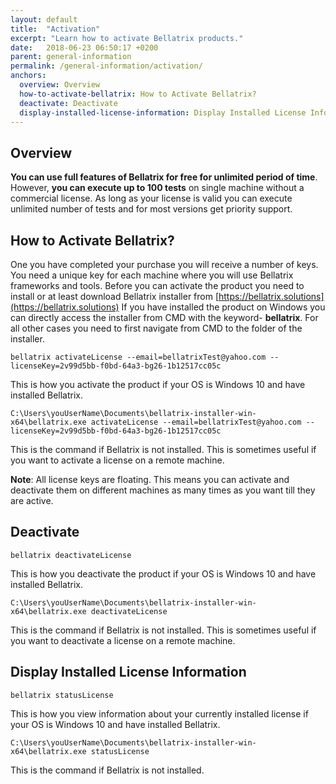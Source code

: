 ```yaml
---
layout: default
title:  "Activation"
excerpt: "Learn how to activate Bellatrix products."
date:   2018-06-23 06:50:17 +0200
parent: general-information
permalink: /general-information/activation/
anchors:
  overview: Overview
  how-to-activate-bellatrix: How to Activate Bellatrix?
  deactivate: Deactivate
  display-installed-license-information: Display Installed License Information
---
```

Overview
--------
**You can use full features of Bellatrix for free for unlimited period of time**. However, **you can execute up to 100 tests** on single machine without a commercial license. As long as your license is valid you can execute unlimited number of tests and for most versions get priority support.

How to Activate Bellatrix?
--------------------------
One you have completed your purchase you will receive a number of keys. You need a unique key for each machine where you will use Bellatrix frameworks and tools. Before you can activate the product you need to install or at least download Bellatrix installer from [https://bellatrix.solutions](https://bellatrix.solutions)
If you have installed the product on Windows you can directly access the installer from CMD with the keyword- **bellatrix**. For all other cases you need to first navigate from CMD to the folder of the installer.

```
bellatrix activateLicense --email=bellatrixTest@yahoo.com --licenseKey=2v99d5bb-f0bd-64a3-bg26-1b12517cc05c
```
This is how you activate the product if your OS is Windows 10 and have installed Bellatrix.
```
C:\Users\youUserName\Documents\bellatrix-installer-win-x64\bellatrix.exe activateLicense --email=bellatrixTest@yahoo.com --licenseKey=2v99d5bb-f0bd-64a3-bg26-1b12517cc05c
```
This is the command if Bellatrix is not installed. This is sometimes useful if you want to activate a license on a remote machine.

**Note**: All license keys are floating. This means you can activate and deactivate them on different machines as many times as you want till they are active.

Deactivate
---------- 
```
bellatrix deactivateLicense
```
This is how you deactivate the product if your OS is Windows 10 and have installed Bellatrix.
```
C:\Users\youUserName\Documents\bellatrix-installer-win-x64\bellatrix.exe deactivateLicense
```
This is the command if Bellatrix is not installed. This is sometimes useful if you want to deactivate a license on a remote machine.

Display Installed License Information
---------- 
```
bellatrix statusLicense
```
This is how you view information about your currently installed license if your OS is Windows 10 and have installed Bellatrix.
```
C:\Users\youUserName\Documents\bellatrix-installer-win-x64\bellatrix.exe statusLicense
```
This is the command if Bellatrix is not installed.
